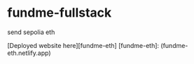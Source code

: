 # fundme-fullstack

send sepolia eth

[Deployed website here][fundme-eth]
[fundme-eth]: (fundme-eth.netlify.app)
